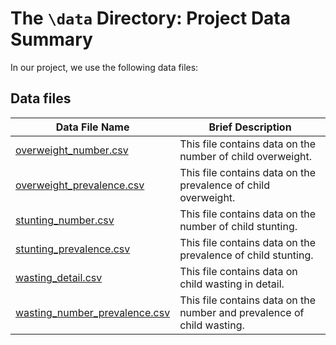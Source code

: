 # The `\data` Directory: Project Data Summary 

In our project, we use the following data files:

## Data files
|Data File Name | Brief Description|
|---------------| -----------------|
|[overweight_number.csv](./overweight_number.csv) | This file contains data on the number of child overweight.
|[overweight_prevalence.csv](./overweight_prevalence.csv) | This file contains data on the prevalence of child overweight.
|[stunting_number.csv](./stunting_number.csv) | This file contains data on the number of child stunting.
|[stunting_prevalence.csv](./stunting_prevalence.csv) | This file contains data on the prevalence of child stunting.
|[wasting_detail.csv](./wasting_detail.csv) | This file contains data on child wasting in detail.
|[wasting_number_prevalence.csv](./wasting_number_prevalence.csv) | This file contains data on the number and prevalence of child wasting.
